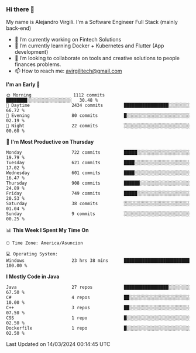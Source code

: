 ### Hi there 👋

My name is Alejandro Virgili. I'm a Software Engineer Full Stack (mainly back-end)


- 🔭 I’m currently working on Fintech Solutions
- 🌱 I’m currently learning Docker + Kubernetes and Flutter (App development)
- 👯 I’m looking to collaborate on tools and creative solutions to people finances problems.
- 📫 How to reach me: avirgilitech@gmail.com
  
<!--START_SECTION:waka-->
**I'm an Early 🐤** 

```text
🌞 Morning                1112 commits        ████████░░░░░░░░░░░░░░░░░   30.48 % 
🌆 Daytime                2434 commits        █████████████████░░░░░░░░   66.72 % 
🌃 Evening                80 commits          █░░░░░░░░░░░░░░░░░░░░░░░░   02.19 % 
🌙 Night                  22 commits          ░░░░░░░░░░░░░░░░░░░░░░░░░   00.60 % 
```
📅 **I'm Most Productive on Thursday** 

```text
Monday                   722 commits         █████░░░░░░░░░░░░░░░░░░░░   19.79 % 
Tuesday                  621 commits         ████░░░░░░░░░░░░░░░░░░░░░   17.02 % 
Wednesday                601 commits         ████░░░░░░░░░░░░░░░░░░░░░   16.47 % 
Thursday                 908 commits         ██████░░░░░░░░░░░░░░░░░░░   24.89 % 
Friday                   749 commits         █████░░░░░░░░░░░░░░░░░░░░   20.53 % 
Saturday                 38 commits          ░░░░░░░░░░░░░░░░░░░░░░░░░   01.04 % 
Sunday                   9 commits           ░░░░░░░░░░░░░░░░░░░░░░░░░   00.25 % 
```


📊 **This Week I Spent My Time On** 

```text
🕑︎ Time Zone: America/Asuncion

💻 Operating System: 
Windows                  23 hrs 38 mins      █████████████████████████   100.00 % 
```

**I Mostly Code in Java** 

```text
Java                     27 repos            █████████████████░░░░░░░░   67.50 % 
C#                       4 repos             ██░░░░░░░░░░░░░░░░░░░░░░░   10.00 % 
C++                      3 repos             ██░░░░░░░░░░░░░░░░░░░░░░░   07.50 % 
CSS                      1 repo              █░░░░░░░░░░░░░░░░░░░░░░░░   02.50 % 
Dockerfile               1 repo              █░░░░░░░░░░░░░░░░░░░░░░░░   02.50 % 
```




 Last Updated on 14/03/2024 00:14:45 UTC
<!--END_SECTION:waka-->

